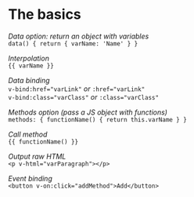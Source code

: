 # The basics

_Data option: return an object with variables_  
`data() { return { varName: 'Name' } }`  

_Interpolation_  
`{{ varName }}`  

_Data binding_  
`v-bind:href="varLink"` _or_ `:href="varLink"`  
`v-bind:class="varClass"` _or_ `:class="varClass"`  

_Methods option (pass a JS object with functions)_  
`methods: { functionName() { return this.varName } }`  

_Call method_  
`{{ functionName() }}`  

_Output raw HTML_  
`<p v-html="varParagraph"></p>`  

_Event binding_  
`<button v-on:click="addMethod">Add</button>`
